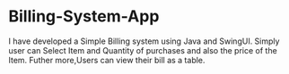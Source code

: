 # Billing-System-App
I have developed a Simple Billing system using Java and SwingUI. Simply user can Select Item and Quantity of purchases and also the price of the Item. Futher more,Users can view their bill as a table.
